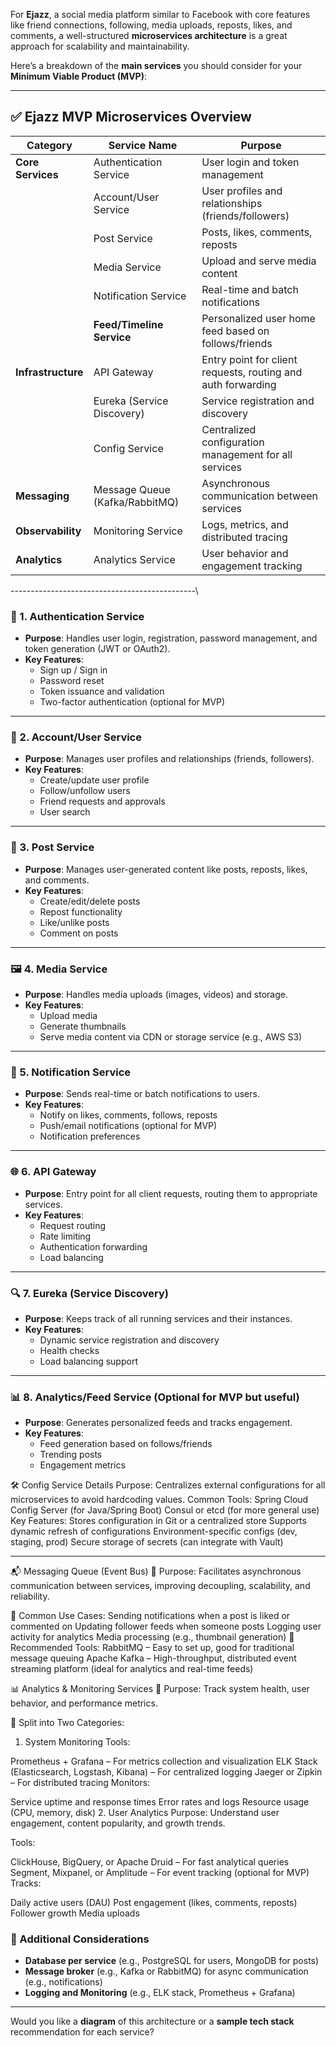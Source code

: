 For **Ejazz**, a social media platform similar to Facebook with core features like friend connections, following, media uploads, reposts, likes, and comments, a well-structured **microservices architecture** is a great approach for scalability and maintainability.

Here’s a breakdown of the **main services** you should consider for your **Minimum Viable Product (MVP)**:


---

## ✅ Ejazz MVP Microservices Overview

| Category              | Service Name                   | Purpose |
|-----------------------|--------------------------------|---------|
| **Core Services**     | Authentication Service         | User login and token management |
|                       | Account/User Service           | User profiles and relationships (friends/followers) |
|                       | Post Service                   | Posts, likes, comments, reposts |
|                       | Media Service                  | Upload and serve media content |
|                       | Notification Service           | Real-time and batch notifications |
|                       | **Feed/Timeline Service**      | Personalized user home feed based on follows/friends |
| **Infrastructure**    | API Gateway                    | Entry point for client requests, routing and auth forwarding |
|                       | Eureka (Service Discovery)     | Service registration and discovery |
|                       | Config Service                 | Centralized configuration management for all services |
| **Messaging**         | Message Queue (Kafka/RabbitMQ) | Asynchronous communication between services |
| **Observability**     | Monitoring Service             | Logs, metrics, and distributed tracing |
| **Analytics**         | Analytics Service              | User behavior and engagement tracking |
----------------------------------------------\

### 🔐 1. **Authentication Service**
- **Purpose**: Handles user login, registration, password management, and token generation (JWT or OAuth2).
- **Key Features**:
  - Sign up / Sign in
  - Password reset
  - Token issuance and validation
  - Two-factor authentication (optional for MVP)

---

### 👤 2. **Account/User Service**
- **Purpose**: Manages user profiles and relationships (friends, followers).
- **Key Features**:
  - Create/update user profile
  - Follow/unfollow users
  - Friend requests and approvals
  - User search

---

### 📝 3. **Post Service**
- **Purpose**: Manages user-generated content like posts, reposts, likes, and comments.
- **Key Features**:
  - Create/edit/delete posts
  - Repost functionality
  - Like/unlike posts
  - Comment on posts

---

### 🖼️ 4. **Media Service**
- **Purpose**: Handles media uploads (images, videos) and storage.
- **Key Features**:
  - Upload media
  - Generate thumbnails
  - Serve media content via CDN or storage service (e.g., AWS S3)

---

### 🔔 5. **Notification Service**
- **Purpose**: Sends real-time or batch notifications to users.
- **Key Features**:
  - Notify on likes, comments, follows, reposts
  - Push/email notifications (optional for MVP)
  - Notification preferences

---

### 🌐 6. **API Gateway**
- **Purpose**: Entry point for all client requests, routing them to appropriate services.
- **Key Features**:
  - Request routing
  - Rate limiting
  - Authentication forwarding
  - Load balancing

---

### 🔍 7. **Eureka (Service Discovery)**
- **Purpose**: Keeps track of all running services and their instances.
- **Key Features**:
  - Dynamic service registration and discovery
  - Health checks
  - Load balancing support

---

### 📊 8. **Analytics/Feed Service** (Optional for MVP but useful)
- **Purpose**: Generates personalized feeds and tracks engagement.
- **Key Features**:
  - Feed generation based on follows/friends
  - Trending posts
  - Engagement metrics


🛠️ Config Service Details
Purpose: Centralizes external configurations for all microservices to avoid hardcoding values.
Common Tools:
Spring Cloud Config Server (for Java/Spring Boot)
Consul or etcd (for more general use)
Key Features:
Stores configuration in Git or a centralized store
Supports dynamic refresh of configurations
Environment-specific configs (dev, staging, prod)
Secure storage of secrets (can integrate with Vault)

---

📬 Messaging Queue (Event Bus)
🔹 Purpose:
Facilitates asynchronous communication between services, improving decoupling, scalability, and reliability.

🔹 Common Use Cases:
Sending notifications when a post is liked or commented on
Updating follower feeds when someone posts
Logging user activity for analytics
Media processing (e.g., thumbnail generation)
🔹 Recommended Tools:
RabbitMQ – Easy to set up, good for traditional message queuing
Apache Kafka – High-throughput, distributed event streaming platform (ideal for analytics and real-time feeds)


📊 Analytics & Monitoring Services
🔹 Purpose:
Track system health, user behavior, and performance metrics.

🔹 Split into Two Categories:
1. System Monitoring
Tools:

Prometheus + Grafana – For metrics collection and visualization
ELK Stack (Elasticsearch, Logstash, Kibana) – For centralized logging
Jaeger or Zipkin – For distributed tracing
Monitors:

Service uptime and response times
Error rates and logs
Resource usage (CPU, memory, disk)
2. User Analytics
Purpose: Understand user engagement, content popularity, and growth trends.

Tools:

ClickHouse, BigQuery, or Apache Druid – For fast analytical queries
Segment, Mixpanel, or Amplitude – For event tracking (optional for MVP)
Tracks:

Daily active users (DAU)
Post engagement (likes, comments, reposts)
Follower growth
Media uploads


### 🧰 Additional Considerations
- **Database per service** (e.g., PostgreSQL for users, MongoDB for posts)
- **Message broker** (e.g., Kafka or RabbitMQ) for async communication (e.g., notifications)
- **Logging and Monitoring** (e.g., ELK stack, Prometheus + Grafana)

---

Would you like a **diagram** of this architecture or a **sample tech stack** recommendation for each service?